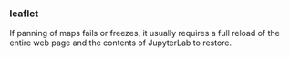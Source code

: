 ### leaflet
If panning of maps fails or freezes, it usually requires a full reload of the
entire web page and the contents of JupyterLab to restore.